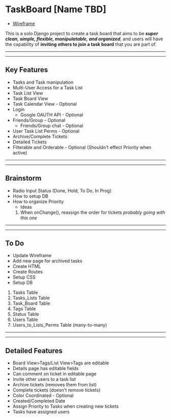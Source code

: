 # TaskBoard [Name TBD]
* [Wireframe](https://wireframe.cc/XxgW6y)

This is a solo Django project to create a task board that aims to be ***super clean, simple, flexible, manipulatable, and organized***, and users will have the capability of **inviting others to join a task board** that you are part of.
__________
__________
## Key Features

* Tasks and Task manipulation
* Multi-User Access for a Task List
* Task List View
* Task Board View
* Task Calendar View - Optional
* Login
  * Google OAUTH API - Optional
* Friends/Group - Optional
  * Friends/Group chat - Optional
* User Task List Perms - Optional
* Archive/Complete Tickets
* Detailed Tickets
* Filterable and Orderable - Optional (Shouldn't effect Priority when active)
__________
__________
## Brainstorm

* Radio Input Status (Done, Hold, To Do, In Prog)
* How to setup DB
* How to organize Priority
  * Ideas
   1. When onChange(), reassign the order for tickets *probably going with this one*
__________
__________
## To Do

* Update Wireframe
* Add new page for archived tasks
* Create HTML
* Create Routes
* Setup CSS
* Setup DB
 1. Tasks Table
 1. Tasks_Lists Table
 1. Task_Board Table
 1. Tags Table
 1. Status Table
 1. Users Table
 1. Users_to_Lists_Perms Table (many-to-many)
__________
__________
## Detailed Features

* Board View>Tags/List View>Tags are editable
* Details page has editable fields
* Can comment on ticket in editable page
* Invite other users to a task list
* Archive tickets (removes them from list)
* Complete tickets (doesn't remove tickets)
* Color Coordinated - Optional
* Created/Completed Date
* Assign Priority to Tasks when creating new tickets
* Tasks have assigned users
